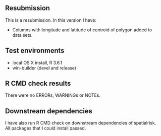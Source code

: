 ## Resubmission
This is a resubmission. In this version I have:

* Columns with longitude and latitude of centroid of polygon added to data sets.

## Test environments
* local OS X install, R 3.6.1
* win-builder (devel and release)

## R CMD check results
There were no ERRORs, WARNINGs or NOTEs. 

## Downstream dependencies
I have also run R CMD check on downstream dependencies of spatialrisk.
All packages that I could install passed.



